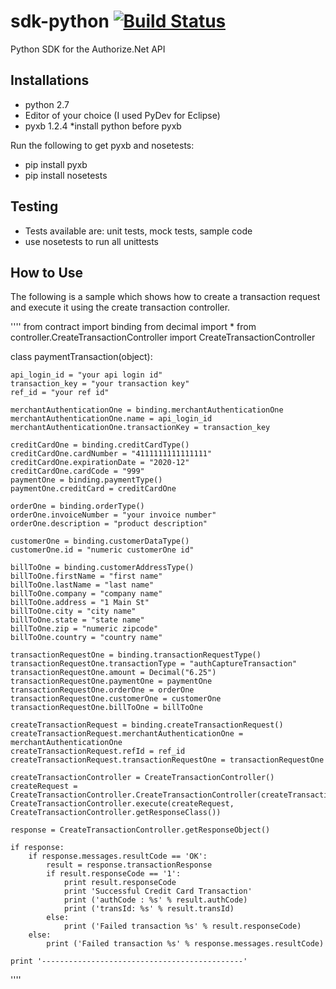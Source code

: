 # sdk-python    [![Build Status](https://magnum.travis-ci.com/egodolja/sdk-python.svg?token=9z5hnp59uHpbBpKa445s&branch=master)](https://magnum.travis-ci.com/egodolja/sdk-python)
Python SDK for the Authorize.Net API

Installations
--------------------------------------
- python 2.7
- Editor of your choice (I used PyDev for Eclipse)
- pyxb 1.2.4
 *install python before pyxb 

Run the following to get pyxb and nosetests:
- pip install pyxb
- pip install nosetests

Testing
--------------------------------------
- Tests available are: unit tests, mock tests, sample code
- use nosetests to run all unittests 

How to Use
--------------------------------------
The following is a sample which shows how to create a transaction request 
and execute it using the create transaction controller.

''''
from contract import binding
from decimal import *
from controller.CreateTransactionController import CreateTransactionController

class paymentTransaction(object):

	api_login_id = "your api login id"
	transaction_key = "your transaction key"
	ref_id = "your ref id"

	merchantAuthenticationOne = binding.merchantAuthenticationOne
	merchantAuthenticationOne.name = api_login_id
	merchantAuthenticationOne.transactionKey = transaction_key

	creditCardOne = binding.creditCardType()
	creditCardOne.cardNumber = "4111111111111111"
	creditCardOne.expirationDate = "2020-12"
	creditCardOne.cardCode = "999"
	paymentOne = binding.paymentType()
	paymentOne.creditCard = creditCardOne

	orderOne = binding.orderType()
	orderOne.invoiceNumber = "your invoice number"
	orderOne.description = "product description"

	customerOne = binding.customerDataType()
	customerOne.id = "numeric customerOne id"

	billToOne = binding.customerAddressType()
	billToOne.firstName = "first name"
	billToOne.lastName = "last name"
	billToOne.company = "company name"
	billToOne.address = "1 Main St"
	billToOne.city = "city name"
	billToOne.state = "state name"
	billToOne.zip = "numeric zipcode"
	billToOne.country = "country name"

	transactionRequestOne = binding.transactionRequestType()
	transactionRequestOne.transactionType = "authCaptureTransaction"
	transactionRequestOne.amount = Decimal("6.25")
	transactionRequestOne.paymentOne = paymentOne
	transactionRequestOne.orderOne = orderOne
	transactionRequestOne.customerOne = customerOne
	transactionRequestOne.billToOne = billToOne

	createTransactionRequest = binding.createTransactionRequest()
	createTransactionRequest.merchantAuthenticationOne = merchantAuthenticationOne
	createTransactionRequest.refId = ref_id
	createTransactionRequest.transactionRequestOne = transactionRequestOne

	createTransactionController = CreateTransactionController()
	createRequest = CreateTransactionController.CreateTransactionController(createTransactionRequest)
	CreateTransactionController.execute(createRequest, CreateTransactionController.getResponseClass())

	response = CreateTransactionController.getResponseObject()

	if response:
		if response.messages.resultCode == 'OK':
			result = response.transactionResponse
			if result.responseCode == '1':
				print result.responseCode
				print 'Successful Credit Card Transaction'
				print ('authCode : %s' % result.authCode)
				print ('transId: %s' % result.transId)
			else:
				print ('Failed transaction %s' % result.responseCode)
		else:
			print ('Failed transaction %s' % response.messages.resultCode)

	print '---------------------------------------------'
''''

